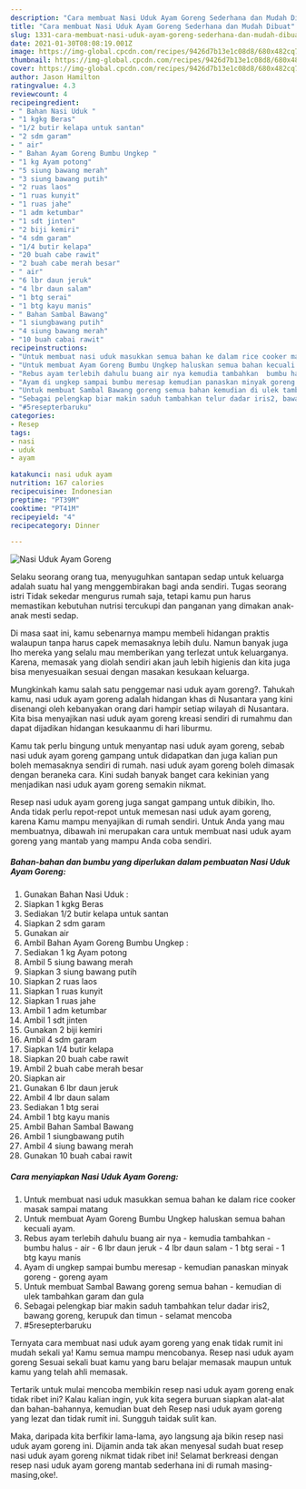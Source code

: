 ```yaml
---
description: "Cara membuat Nasi Uduk Ayam Goreng Sederhana dan Mudah Dibuat"
title: "Cara membuat Nasi Uduk Ayam Goreng Sederhana dan Mudah Dibuat"
slug: 1331-cara-membuat-nasi-uduk-ayam-goreng-sederhana-dan-mudah-dibuat
date: 2021-01-30T08:08:19.001Z
image: https://img-global.cpcdn.com/recipes/9426d7b13e1c08d8/680x482cq70/nasi-uduk-ayam-goreng-foto-resep-utama.jpg
thumbnail: https://img-global.cpcdn.com/recipes/9426d7b13e1c08d8/680x482cq70/nasi-uduk-ayam-goreng-foto-resep-utama.jpg
cover: https://img-global.cpcdn.com/recipes/9426d7b13e1c08d8/680x482cq70/nasi-uduk-ayam-goreng-foto-resep-utama.jpg
author: Jason Hamilton
ratingvalue: 4.3
reviewcount: 4
recipeingredient:
- " Bahan Nasi Uduk "
- "1 kgkg Beras"
- "1/2 butir kelapa untuk santan"
- "2 sdm garam"
- " air"
- " Bahan Ayam Goreng Bumbu Ungkep "
- "1 kg Ayam potong"
- "5 siung bawang merah"
- "3 siung bawang putih"
- "2 ruas laos"
- "1 ruas kunyit"
- "1 ruas jahe"
- "1 adm ketumbar"
- "1 sdt jinten"
- "2 biji kemiri"
- "4 sdm garam"
- "1/4 butir kelapa"
- "20 buah cabe rawit"
- "2 buah cabe merah besar"
- " air"
- "6 lbr daun jeruk"
- "4 lbr daun salam"
- "1 btg serai"
- "1 btg kayu manis"
- " Bahan Sambal Bawang"
- "1 siungbawang putih"
- "4 siung bawang merah"
- "10 buah cabai rawit"
recipeinstructions:
- "Untuk membuat nasi uduk masukkan semua bahan ke dalam rice cooker masak sampai matang"
- "Untuk membuat Ayam Goreng Bumbu Ungkep haluskan semua bahan kecuali ayam."
- "Rebus ayam terlebih dahulu buang air nya kemudia tambahkan  bumbu halus air 6 lbr daun jeruk 4 lbr daun salam 1 btg serai 1 btg kayu manis"
- "Ayam di ungkep sampai bumbu meresap kemudian panaskan minyak goreng goreng ayam"
- "Untuk membuat Sambal Bawang goreng semua bahan kemudian di ulek tambahkan garam dan gula"
- "Sebagai pelengkap biar makin saduh tambahkan telur dadar iris2, bawang goreng, kerupuk dan timun selamat mencoba"
- "#5resepterbaruku"
categories:
- Resep
tags:
- nasi
- uduk
- ayam

katakunci: nasi uduk ayam 
nutrition: 167 calories
recipecuisine: Indonesian
preptime: "PT39M"
cooktime: "PT41M"
recipeyield: "4"
recipecategory: Dinner

---
```



![Nasi Uduk Ayam Goreng](https://img-global.cpcdn.com/recipes/9426d7b13e1c08d8/680x482cq70/nasi-uduk-ayam-goreng-foto-resep-utama.jpg)

Selaku seorang orang tua, menyuguhkan santapan sedap untuk keluarga adalah suatu hal yang menggembirakan bagi anda sendiri. Tugas seorang istri Tidak sekedar mengurus rumah saja, tetapi kamu pun harus memastikan kebutuhan nutrisi tercukupi dan panganan yang dimakan anak-anak mesti sedap.

Di masa  saat ini, kamu sebenarnya mampu membeli hidangan praktis walaupun tanpa harus capek memasaknya lebih dulu. Namun banyak juga lho mereka yang selalu mau memberikan yang terlezat untuk keluarganya. Karena, memasak yang diolah sendiri akan jauh lebih higienis dan kita juga bisa menyesuaikan sesuai dengan masakan kesukaan keluarga. 



Mungkinkah kamu salah satu penggemar nasi uduk ayam goreng?. Tahukah kamu, nasi uduk ayam goreng adalah hidangan khas di Nusantara yang kini disenangi oleh kebanyakan orang dari hampir setiap wilayah di Nusantara. Kita bisa menyajikan nasi uduk ayam goreng kreasi sendiri di rumahmu dan dapat dijadikan hidangan kesukaanmu di hari liburmu.

Kamu tak perlu bingung untuk menyantap nasi uduk ayam goreng, sebab nasi uduk ayam goreng gampang untuk didapatkan dan juga kalian pun boleh memasaknya sendiri di rumah. nasi uduk ayam goreng boleh dimasak dengan beraneka cara. Kini sudah banyak banget cara kekinian yang menjadikan nasi uduk ayam goreng semakin nikmat.

Resep nasi uduk ayam goreng juga sangat gampang untuk dibikin, lho. Anda tidak perlu repot-repot untuk memesan nasi uduk ayam goreng, karena Kamu mampu menyajikan di rumah sendiri. Untuk Anda yang mau membuatnya, dibawah ini merupakan cara untuk membuat nasi uduk ayam goreng yang mantab yang mampu Anda coba sendiri.

<!--inarticleads1-->

##### Bahan-bahan dan bumbu yang diperlukan dalam pembuatan Nasi Uduk Ayam Goreng:

1. Gunakan  Bahan Nasi Uduk :
1. Siapkan 1 kgkg Beras
1. Sediakan 1/2 butir kelapa untuk santan
1. Siapkan 2 sdm garam
1. Gunakan  air
1. Ambil  Bahan Ayam Goreng Bumbu Ungkep :
1. Sediakan 1 kg Ayam potong
1. Ambil 5 siung bawang merah
1. Siapkan 3 siung bawang putih
1. Siapkan 2 ruas laos
1. Siapkan 1 ruas kunyit
1. Siapkan 1 ruas jahe
1. Ambil 1 adm ketumbar
1. Ambil 1 sdt jinten
1. Gunakan 2 biji kemiri
1. Ambil 4 sdm garam
1. Siapkan 1/4 butir kelapa
1. Siapkan 20 buah cabe rawit
1. Ambil 2 buah cabe merah besar
1. Siapkan  air
1. Gunakan 6 lbr daun jeruk
1. Ambil 4 lbr daun salam
1. Sediakan 1 btg serai
1. Ambil 1 btg kayu manis
1. Ambil  Bahan Sambal Bawang
1. Ambil 1 siungbawang putih
1. Ambil 4 siung bawang merah
1. Gunakan 10 buah cabai rawit




<!--inarticleads2-->

##### Cara menyiapkan Nasi Uduk Ayam Goreng:

1. Untuk membuat nasi uduk masukkan semua bahan ke dalam rice cooker masak sampai matang
1. Untuk membuat Ayam Goreng Bumbu Ungkep haluskan semua bahan kecuali ayam.
1. Rebus ayam terlebih dahulu buang air nya - kemudia tambahkan  - bumbu halus - air - 6 lbr daun jeruk - 4 lbr daun salam - 1 btg serai - 1 btg kayu manis
1. Ayam di ungkep sampai bumbu meresap - kemudian panaskan minyak goreng - goreng ayam
1. Untuk membuat Sambal Bawang goreng semua bahan - kemudian di ulek tambahkan garam dan gula
1. Sebagai pelengkap biar makin saduh tambahkan telur dadar iris2, bawang goreng, kerupuk dan timun - selamat mencoba
1. #5resepterbaruku




Ternyata cara membuat nasi uduk ayam goreng yang enak tidak rumit ini mudah sekali ya! Kamu semua mampu mencobanya. Resep nasi uduk ayam goreng Sesuai sekali buat kamu yang baru belajar memasak maupun untuk kamu yang telah ahli memasak.

Tertarik untuk mulai mencoba membikin resep nasi uduk ayam goreng enak tidak ribet ini? Kalau kalian ingin, yuk kita segera buruan siapkan alat-alat dan bahan-bahannya, kemudian buat deh Resep nasi uduk ayam goreng yang lezat dan tidak rumit ini. Sungguh taidak sulit kan. 

Maka, daripada kita berfikir lama-lama, ayo langsung aja bikin resep nasi uduk ayam goreng ini. Dijamin anda tak akan menyesal sudah buat resep nasi uduk ayam goreng nikmat tidak ribet ini! Selamat berkreasi dengan resep nasi uduk ayam goreng mantab sederhana ini di rumah masing-masing,oke!.

